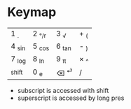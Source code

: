 # Keymap
|  |  |  | |
| ------------- | ------------- | ------------ | ------------- |
|1 <sub>.</sub>|2 <sub>°/r</sub>|3 <sub>√</sub>|+ <sub>(</sub>|
|4 <sub>sin</sub>|5 <sub>cos</sub>|6 <sub>tan</sub>|- <sub>)</sub>|
|7 <sub>log</sub>|8 <sub>ln</sub>|9 <sub>π</sub>|× <sub>^</sub>|
|<sub>shift</sub>|0 <sub>e</sub>|⌫ <sup>⏎</sup>|/|  
* subscript is accessed with shift
* superscript is accessed by long pres
